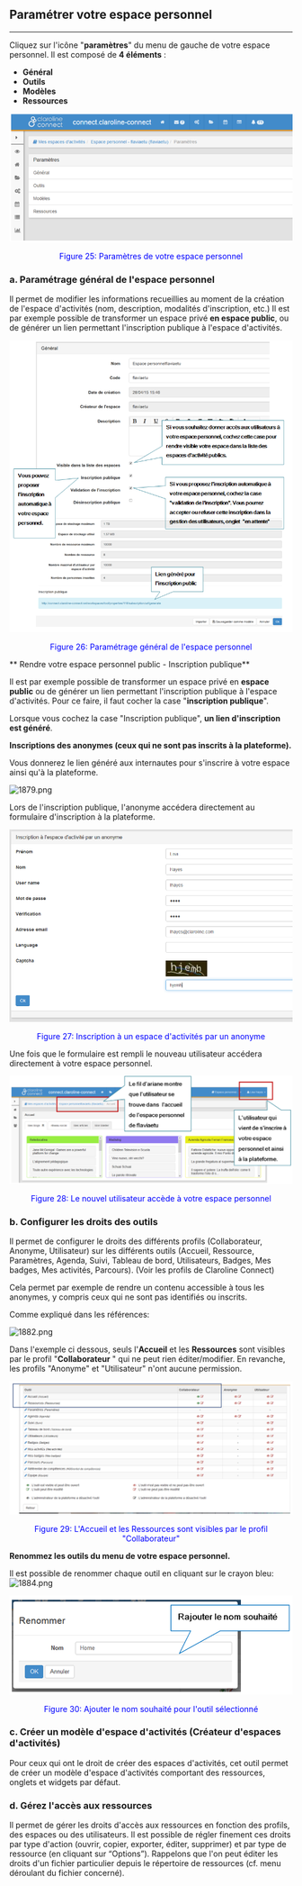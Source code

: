 ## Paramétrer votre espace personnel

---

Cliquez sur l'icône "**paramètres**" du menu de gauche de votre espace personnel. Il est composé de **4 éléments** :

* **Général**
* **Outils**
* **Modèles**
* **Ressources**

![](images/fig25.png)

<p style ="text-align: center; color: blue">Figure 25: Paramètres de votre espace personnel</p>

### a. Paramétrage général de l'espace personnel

Il permet de modifier les informations recueillies au moment de la création de l'espace d'activités \(nom, description, modalités d'inscription, etc.\) Il est par exemple possible de transformer un espace privé **en espace public**, ou de générer un lien permettant l'inscription publique à l'espace d'activités.

![](images/fig26.png)

<p style ="text-align: center; color: blue">Figure 26: Paramétrage général de l'espace personnel</p>

** Rendre votre espace personnel public - Inscription publique**

Il est par exemple possible de transformer un espace privé en **espace public** ou de générer un lien permettant l'inscription publique à l'espace d'activités. Pour ce faire, il faut cocher la case "**inscription publique**".

Lorsque vous cochez la case "Inscription publique", **un lien d'inscription est généré**.

  
**Inscriptions des anonymes \(ceux qui ne sont pas inscrits à la plateforme\).**

  
Vous donnerez le lien généré aux internautes pour s'inscrire à votre espace ainsi qu'à la plateforme.

![1879.png](http://www.claroline.net/uploads/custom/images/1879.png)

Lors de l'inscription publique, l'anonyme accédera directement au formulaire d'inscription à la plateforme.

![](images/fig27.png)

<p style ="text-align: center; color: blue">Figure 27: Inscription à un espace d'activités par un anonyme</p>

Une fois que le formulaire est rempli le nouveau utilisateur accédera directement à votre espace personnel.

![](images/fig28.png)

<p style ="text-align: center; color: blue">Figure 28: Le nouvel utilisateur accède à votre espace personnel</p>

### b. Configurer les droits des outils

Il permet de configurer le droits des différents profils \(Collaborateur, Anonyme, Utilisateur\) sur les différents outils \(Accueil, Ressource, Paramètres, Agenda, Suivi, Tableau de bord, Utilisateurs, Badges, Mes badges, Mes activités, Parcours\). \(Voir les profils de Claroline Connect\)

Cela permet par exemple de rendre un contenu accessible à tous les anonymes, y compris ceux qui ne sont pas identifiés ou inscrits.

Comme expliqué dans les références:

![1882.png](http://www.claroline.net/uploads/custom/images/1882.png)

Dans l'exemple ci dessous, seuls l'**Accueil** et les **Ressources** sont visibles par le profil "**Collaborateur** " qui ne peut rien éditer/modifier. En revanche, les profils "Anonyme" et "Utilisateur" n'ont aucune permission.

![](images/fig29.png)

<p style ="text-align: center; color: blue">Figure 29: L'Accueil et les Ressources sont visibles par le profil "Collaborateur"</p>

**Renommez les outils du menu de votre espace personnel.**

Il est possible de renommer chaque outil en cliquant sur le crayon bleu: ![1884.png](http://www.claroline.net/uploads/custom/images/1884.png)

![](images/fig30.png)

<p style ="text-align: center; color: blue">Figure 30: Ajouter le nom souhaité pour l'outil sélectionné</p>

### c. Créer un modèle d'espace d'activités \(Créateur d'espaces d'activités\)

Pour ceux qui ont le droit de créer des espaces d'activités, cet outil permet de créer un modèle d'espace d'activités comportant des ressources, onglets et widgets par défaut.

### d. Gérez l'accès aux ressources

Il permet de gérer les droits d'accès aux ressources en fonction des profils, des espaces ou des utilisateurs. Il est possible de régler finement ces droits par type d'action \(ouvrir, copier, exporter, éditer, supprimer\) et par type de ressource \(en cliquant sur “Options”\). Rappelons que l'on peut éditer les droits d'un fichier particulier depuis le répertoire de ressources \(cf. menu déroulant du fichier concerné\).

